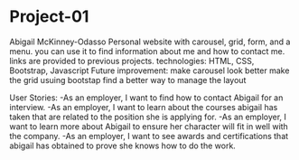 # Project-01
Abigail McKinney-Odasso
Personal website with carousel, grid, form, and a menu.
you can use it to find information about me and how to contact me. links are provided to previous projects.
technologies: HTML, CSS, Bootstrap, Javascript
Future improvement: 
    make carousel look better
    make the grid usuing bootstap
    find a better way to manage the layout

User Stories:
 -As an employer, I want to find how to contact Abigail for an interview. 
 -As an employer, I want to learn about the courses abigail has taken that are related to the position she is applying for. 
-As an employer, I want to learn more about Abigail to ensure her character will fit in well with the company. 
-As an employer, I want to see awards and certifications that abigail has obtained to prove she knows how to do the work. 


